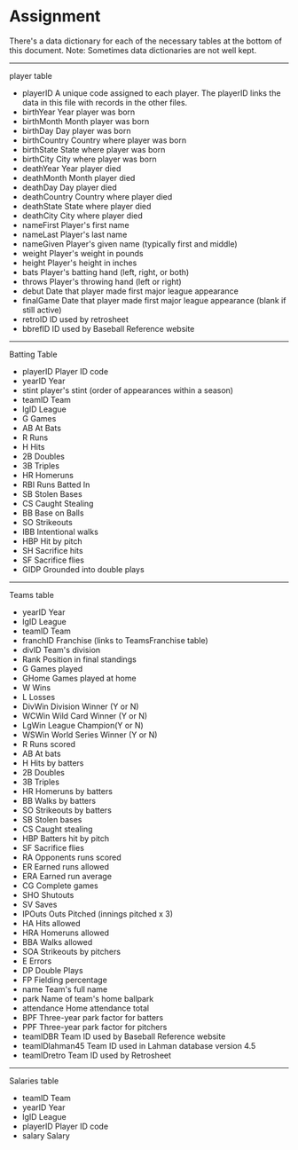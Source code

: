 # Assignment

There's a data dictionary for each of the necessary tables at the bottom of this document.
Note: Sometimes data dictionaries are not well kept.

--------------------------------------------------------------------------
player table

- playerID       A unique code assigned to each player. The playerID links the data in this file with records in the other files.
- birthYear      Year player was born
- birthMonth     Month player was born
- birthDay       Day player was born
- birthCountry   Country where player was born
- birthState     State where player was born
- birthCity      City where player was born
- deathYear      Year player died
- deathMonth     Month player died
- deathDay       Day player died
- deathCountry   Country where player died
- deathState     State where player died
- deathCity      City where player died
- nameFirst      Player's first name
- nameLast       Player's last name
- nameGiven      Player's given name (typically first and middle)
- weight         Player's weight in pounds
- height         Player's height in inches
- bats           Player's batting hand (left, right, or both)         
- throws         Player's throwing hand (left or right)
- debut          Date that player made first major league appearance
- finalGame      Date that player made first major league appearance (blank if still active)
- retroID        ID used by retrosheet
- bbrefID        ID used by Baseball Reference website


------------------------------------------------------------------------------
Batting Table

- playerID       Player ID code
- yearID         Year
- stint          player's stint (order of appearances within a season)
- teamID         Team
- lgID           League
- G              Games
- AB             At Bats
- R              Runs
- H              Hits
- 2B             Doubles
- 3B             Triples
- HR             Homeruns
- RBI            Runs Batted In
- SB             Stolen Bases
- CS             Caught Stealing
- BB             Base on Balls
- SO             Strikeouts
- IBB            Intentional walks
- HBP            Hit by pitch
- SH             Sacrifice hits
- SF             Sacrifice flies
- GIDP           Grounded into double plays

------------------------------------------------------------------------------

Teams table

- yearID         Year
- lgID           League
- teamID         Team
- franchID       Franchise (links to TeamsFranchise table)
- divID          Team's division
- Rank           Position in final standings
- G              Games played
- GHome          Games played at home
- W              Wins
- L              Losses
- DivWin         Division Winner (Y or N)
- WCWin          Wild Card Winner (Y or N)
- LgWin          League Champion(Y or N)
- WSWin          World Series Winner (Y or N)
- R              Runs scored
- AB             At bats
- H              Hits by batters
- 2B             Doubles
- 3B             Triples
- HR             Homeruns by batters
- BB             Walks by batters
- SO             Strikeouts by batters
- SB             Stolen bases
- CS             Caught stealing
- HBP            Batters hit by pitch
- SF             Sacrifice flies
- RA             Opponents runs scored
- ER             Earned runs allowed
- ERA            Earned run average
- CG             Complete games
- SHO            Shutouts
- SV             Saves
- IPOuts         Outs Pitched (innings pitched x 3)
- HA             Hits allowed
- HRA            Homeruns allowed
- BBA            Walks allowed
- SOA            Strikeouts by pitchers
- E              Errors
- DP             Double Plays
- FP             Fielding percentage
- name           Team's full name
- park           Name of team's home ballpark
- attendance     Home attendance total
- BPF            Three-year park factor for batters
- PPF            Three-year park factor for pitchers
- teamIDBR       Team ID used by Baseball Reference website
- teamIDlahman45 Team ID used in Lahman database version 4.5
- teamIDretro    Team ID used by Retrosheet


------------------------------------------------------------------------------

Salaries table

- teamID         Team
- yearID         Year
- lgID           League
- playerID       Player ID code
- salary         Salary
